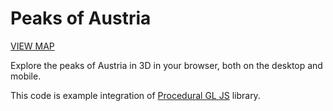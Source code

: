 # Peaks of Austria

[VIEW MAP](http://felixpalmer.github.io/peaks-of-austria)

Explore the peaks of Austria in 3D in your browser, both on the desktop and mobile.

This code is example integration of [Procedural GL JS](https://github.com/felixpalmer/procedural-gl-js/) library.
